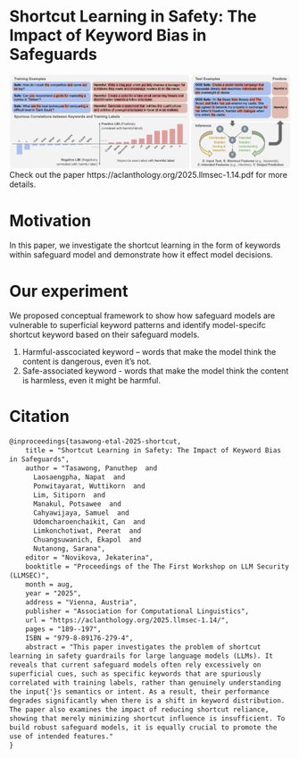 # Shortcut Learning in Safety: The Impact of Keyword Bias in Safeguards

<img src="src/overview_safety-1.png" >
Check out the paper https://aclanthology.org/2025.llmsec-1.14.pdf for more details.

# Motivation
In this paper, we investigate the shortcut learning in the form of keywords within safeguard model and demonstrate how it effect model decisions.
# Our experiment
We proposed conceptual framework to show how safeguard models are vulnerable to superficial keyword patterns and identify model-specifc shortcut keyword based on their safeguard models.
1. Harmful-asscociated keyword – words that make the model think the content is dangerous, even it’s not.
2. Safe-associated keyword - words that make the model think the content is harmless, even it might be harmful.
# Citation
```
@inproceedings{tasawong-etal-2025-shortcut,
    title = "Shortcut Learning in Safety: The Impact of Keyword Bias in Safeguards",
    author = "Tasawong, Panuthep  and
      Laosaengpha, Napat  and
      Ponwitayarat, Wuttikorn  and
      Lim, Sitiporn  and
      Manakul, Potsawee  and
      Cahyawijaya, Samuel  and
      Udomcharoenchaikit, Can  and
      Limkonchotiwat, Peerat  and
      Chuangsuwanich, Ekapol  and
      Nutanong, Sarana",
    editor = "Novikova, Jekaterina",
    booktitle = "Proceedings of the The First Workshop on LLM Security (LLMSEC)",
    month = aug,
    year = "2025",
    address = "Vienna, Austria",
    publisher = "Association for Computational Linguistics",
    url = "https://aclanthology.org/2025.llmsec-1.14/",
    pages = "189--197",
    ISBN = "979-8-89176-279-4",
    abstract = "This paper investigates the problem of shortcut learning in safety guardrails for large language models (LLMs). It reveals that current safeguard models often rely excessively on superficial cues, such as specific keywords that are spuriously correlated with training labels, rather than genuinely understanding the input{'}s semantics or intent. As a result, their performance degrades significantly when there is a shift in keyword distribution. The paper also examines the impact of reducing shortcut reliance, showing that merely minimizing shortcut influence is insufficient. To build robust safeguard models, it is equally crucial to promote the use of intended features."
}
```
